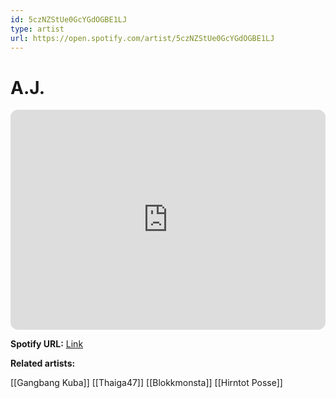 ```yaml
---
id: 5czNZStUe0GcYGdOGBE1LJ
type: artist
url: https://open.spotify.com/artist/5czNZStUe0GcYGdOGBE1LJ
---
```

# A.J.

<iframe style="border-radius:12px" src="https://open.spotify.com/embed/artist/5czNZStUe0GcYGdOGBE1LJ" width="100%" height="352" frameBorder="0" allowfullscreen="" allow="autoplay; clipboard-write; encrypted-media; fullscreen; picture-in-picture" loading="lazy"></iframe>

**Spotify URL:** [Link](https://open.spotify.com/artist/5czNZStUe0GcYGdOGBE1LJ)

**Related artists:**

[[Gangbang Kuba]]
[[Thaiga47]]
[[Blokkmonsta]]
[[Hirntot Posse]]
